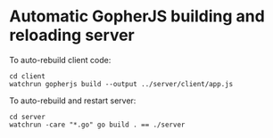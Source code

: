 # Automatic GopherJS building and reloading server

To auto-rebuild client code:

```
cd client
watchrun gopherjs build --output ../server/client/app.js
```

To auto-rebuild and restart server:

```
cd server
watchrun -care "*.go" go build . == ./server
```
